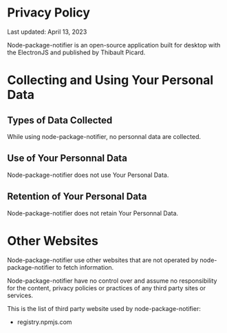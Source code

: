 # Privacy Policy

Last updated: April 13, 2023

Node-package-notifier is an open-source application built for desktop with the ElectronJS and published by Thibault Picard. 

# Collecting and Using Your Personal Data

## Types of Data Collected
While using node-package-notifier, no personnal data are collected.

## Use of Your Personnal Data
Node-package-notifier does not use Your Personal Data.

## Retention of Your Personal Data
Node-package-notifier does not retain Your Personnal Data.

# Other Websites
Node-package-notifier use other websites that are not operated by node-package-notifier to fetch information. 

Node-package-notifier have no control over and assume no responsibility for the content, privacy policies or practices of any third party sites or services.

This is the list of third party website used by node-package-notifier:
- registry.npmjs.com
